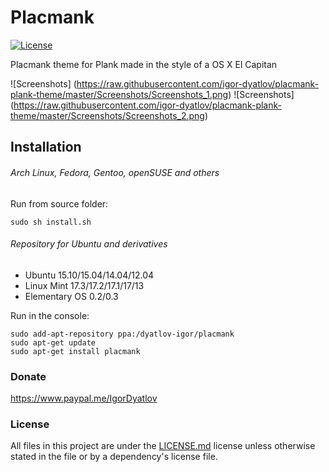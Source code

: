 # Placmank
[![License](https://poser.pugx.org/pugx/badge-poser/license)](http://opensource.org/licenses/MIT)

Placmank theme for Plank made in the style of a OS X El Capitan
 
![Screenshots] (https://raw.githubusercontent.com/igor-dyatlov/placmank-plank-theme/master/Screenshots/Screenshots_1.png) 
![Screenshots] (https://raw.githubusercontent.com/igor-dyatlov/placmank-plank-theme/master/Screenshots/Screenshots_2.png)

## Installation

###### Arch Linux, Fedora, Gentoo, openSUSE and others

Run from source folder:

    sudo sh install.sh

###### Repository for Ubuntu and derivatives

- Ubuntu 15.10/15.04/14.04/12.04
- Linux Mint 17.3/17.2/17.1/17/13
- Elementary OS 0.2/0.3

Run in the console:

    sudo add-apt-repository ppa:/dyatlov-igor/placmank
    sudo apt-get update
    sudo apt-get install placmank

### Donate
https://www.paypal.me/IgorDyatlov 

### License
All files in this project are under the [LICENSE.md](LICENSE.md) license unless otherwise stated in the file or by a dependency's license file.


